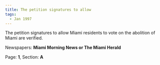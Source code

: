 ```yaml
---  
title: The petition signatures to allow  
tags:  
  - Jan 1997  
---  
```

  
The petition signatures to allow Miami residents to vote on the abolition of Miami are verified.  
  
Newspapers: **Miami Morning News or The Miami Herald**  
  
Page: **1**, Section: **A** 
